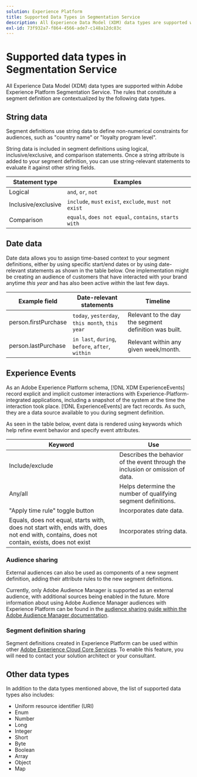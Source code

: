 ```yaml
---
solution: Experience Platform
title: Supported Data Types in Segmentation Service
description: All Experience Data Model (XDM) data types are supported within Adobe Segmentation Service. The rules that constitute a segment definition are contextualized by the following data types.
exl-id: 73f932a7-f864-4566-ade7-c148a12dc83c
---
```

# Supported data types in Segmentation Service

All Experience Data Model (XDM) data types are supported within Adobe Experience Platform Segmentation Service. The rules that constitute a segment definition are contextualized by the following data types.

## String data

Segment definitions use string data to define non-numerical constraints for audiences, such as "country name" or "loyalty program level". 

String data is included in segment definitions using logical, inclusive/exclusive, and comparison statements. Once a string attribute is added to your segment definition, you can use string-relevant statements to evaluate it against other string fields.

| Statement type | Examples |
| -------------- | -------- |
| Logical | `and`, `or`, `not` |
| Inclusive/exclusive | `include`, `must` `exist`, `exclude`, `must not exist` |
| Comparison | `equals`, `does not equal`, `contains`, `starts with` |

## Date data

Date data allows you to assign time-based context to your segment definitions, either by using specific start/end dates or by using date-relevant statements as shown in the table below. One implementation might be creating an audience of customers that have interacted with your brand anytime *this year* and has also been active *within* the last few days.

| Example field | Date-relevant statements | Timeline |
| ------------- | ------------------------ | --------- |
| person.firstPurchase | `today`, `yesterday`, `this month`, `this year` | Relevant to the day the segment definition was built. |
| person.lastPurchase | `in last`, `during`, `before`, `after`, `within` | Relevant within any given week/month. |

## Experience Events

As an Adobe Experience Platform schema, [!DNL XDM ExperienceEvents] record explicit and implicit customer interactions with Experience-Platform-integrated applications, including a snapshot of the system at the time the interaction took place. [!DNL ExperienceEvents] are fact records. As such, they are a data source available to you during segment definition.

As seen in the table below, event data is rendered using keywords which help refine event behavior and specify event attributes. 

| Keyword | Use |
| ------- | --- |
| Include/exclude | Describes the behavior of the event through the inclusion or omission of data. |
| Any/all | Helps determine the number of qualifying segment definitions. |
| "Apply time rule" toggle button | Incorporates date data. |
| Equals, does not equal, starts with, does not start with, ends with, does not end with, contains, does not contain, exists, does not exist | Incorporates string data. |

### Audience sharing

External audiences can also be used as components of a new segment definition, adding their attribute rules to the new segment definitions.

Currently, only Adobe Audience Manager is supported as an external audience, with additional sources being enabled in the future. More information about using Adobe Audience Manager audiences with Experience Platform can be found in the [audience sharing guide within the Adobe Audience Manager documentation](https://experienceleague.adobe.com/docs/audience-manager/user-guide/implementation-integration-guides/integration-experience-platform/aam-aep-audience-sharing.html).

### Segment definition sharing

Segment definitions created in Experience Platform can be used within other [Adobe Experience Cloud Core Services](https://experienceleague.adobe.com/docs/core-services/interface/experience-cloud.html). To enable this feature, you will need to contact your solution architect or your consultant.

## Other data types

In addition to the data types mentioned above, the list of supported data types also includes:

- Uniform resource identifier (URI)
- Enum
- Number
- Long
- Integer
- Short
- Byte
- Boolean
- Array
- Object
- Map
